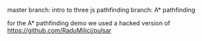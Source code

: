 master branch: intro to three js
pathfinding branch: A* pathfinding

for the A* pathfinding demo we used a hacked version of https://github.com/RaduMilici/pulsar

